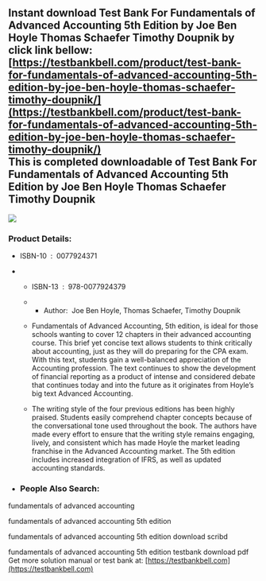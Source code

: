 Instant download **Test Bank For Fundamentals of Advanced Accounting 5th Edition by Joe Ben Hoyle Thomas Schaefer Timothy Doupnik** by click link bellow:  
[https://testbankbell.com/product/test-bank-for-fundamentals-of-advanced-accounting-5th-edition-by-joe-ben-hoyle-thomas-schaefer-timothy-doupnik/](https://testbankbell.com/product/test-bank-for-fundamentals-of-advanced-accounting-5th-edition-by-joe-ben-hoyle-thomas-schaefer-timothy-doupnik/)  
This is completed downloadable of Test Bank For Fundamentals of Advanced Accounting 5th Edition by Joe Ben Hoyle Thomas Schaefer Timothy Doupnik
------------------------------------------------------------------------------------------------------------------------------------------------


![](https://testbankbell.com/wp-content/uploads/2023/05/image__84317.1412785945.1280.1280.jpg)
### Product Details:


* ISBN-10 ‏ : ‎ 0077924371
* * ISBN-13 ‏ : ‎ 978-0077924379
  * * Author:  Joe Ben Hoyle, Thomas Schaefer, Timothy Doupnik
   
  * Fundamentals of Advanced Accounting, 5th edition, is ideal for those schools wanting to cover 12 chapters in their advanced accounting course. This brief yet concise text allows students to think critically about accounting, just as they will do preparing for the CPA exam. With this text, students gain a well-balanced appreciation of the Accounting profession. The text continues to show the development of financial reporting as a product of intense and considered debate that continues today and into the future as it originates from Hoyle’s big text Advanced Accounting.
 
  * The writing style of the four previous editions has been highly praised. Students easily comprehend chapter concepts because of the conversational tone used throughout the book. The authors have made every effort to ensure that the writing style remains engaging, lively, and consistent which has made Hoyle the market leading franchise in the Advanced Accounting market. The 5th edition includes increased integration of IFRS, as well as updated accounting standards.
 
* ### People Also Search:

fundamentals of advanced accounting

fundamentals of advanced accounting 5th edition

fundamentals of advanced accounting 5th edition download scribd

fundamentals of advanced accounting 5th edition testbank download pdf  
 Get more solution manual or test bank at: [https://testbankbell.com](https://testbankbell.com)
